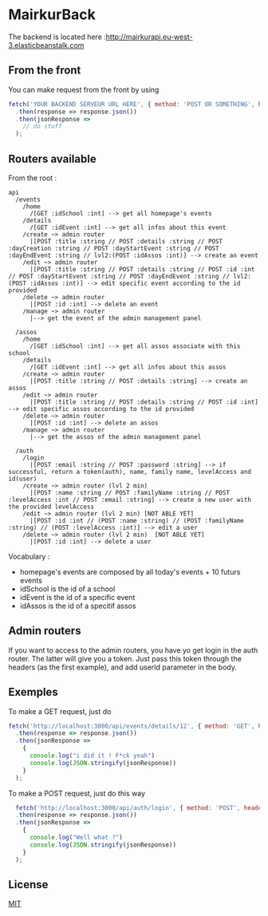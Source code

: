 # MairkurBack

The backend is located here :http://mairkurapi.eu-west-3.elasticbeanstalk.com

## From the front
You can make request from the front by using

``` js
fetch('YOUR BACKEND SERVEUR URL HERE', { method: 'POST OR SOMETHING', headers: {'Content-Type': 'application/json', 'Accept': 'application/json', 'token' :'Bearer current_token'}, body: JSON.stringify({ email: "johncena@gmail.com", password: "i love Chuck Noris" }) })
  .then(response => response.json())
  .then(jsonResponse =>
    // do stuff
  );
```

## Routers available

From the root :
```
api
  /events
    /home
      /[GET :idSchool :int] --> get all homepage's events
    /details
      /[GET :idEvent :int] --> get all infos about this event
    /create ~> admin router
      |[POST :title :string // POST :details :string // POST :dayCreation :string // POST :dayStartEvent :string // POST :dayEndEvent :string // lvl2:(POST :idAssos :int)] --> create an event
    /edit ~> admin router
      |[POST :title :string // POST :details :string // POST :id :int // POST :dayStartEvent :string // POST :dayEndEvent :string // lvl2:(POST :idAssos :int)] --> edit specific event according to the id provided
    /delete ~> admin router
      |[POST :id :int] --> delete an event
    /manage ~> admin router
      |--> get the event of the admin management panel

  /assos
    /home
      /[GET :idSchool :int] --> get all assos associate with this school
    /details
      /[GET :idEvent :int] --> get all infos about this assos
    /create ~> admin router
      |[POST :title :string // POST :details :string] --> create an assos
    /edit ~> admin router
      |[POST :title :string // POST :details :string // POST :id :int] --> edit specific assos according to the id provided
    /delete ~> admin router
      |[POST :id :int] --> delete an assos
    /manage ~> admin router
      |--> get the assos of the admin management panel
      
  /auth
    /login 
      |[POST :email :string // POST :password :string] --> if successful, return a token(auth), name, family name, levelAccess and id(user)
    /create ~> admin router (lvl 2 min)
      |[POST :name :string // POST :familyName :string // POST :levelAccess :int // POST :email :string] --> create a new user with the provided levelAccess
    /edit ~> admin router (lvl 2 min) [NOT ABLE YET]
      |[POST :id :int // (POST :name :string) // (POST :familyName :string) // (POST :levelAccess :int)] --> edit a user
    /delete ~> admin router (lvl 2 min)  [NOT ABLE YET]
      |[POST :id :int] --> delete a user

```

Vocabulary :
- homepage's events are composed by all today's events + 10 futurs events
- idSchool is the id of a school
- idEvent is the id of a specific event
- idAssos is the id of a specitif assos

## Admin routers
If you want to access to the admin routers, you have yo get login in the auth router.
The latter will give you a token. Just pass this token through the headers (as the first example), and add userId parameter in the body.


## Exemples
To make a GET request, just do
``` js
fetch('http://localhost:3000/api/events/details/12', { method: 'GET', headers: {'Content-Type': 'application/json', 'Accept': 'application/json'} })
  .then(response => response.json())
  .then(jsonResponse =>
    {
      console.log("i did it ! F*ck yeah")
      console.log(JSON.stringify(jsonResponse))
    }
  );
```

To make a POST request, just do this way
``` js
  fetch('http://localhost:3000/api/auth/login', { method: 'POST', headers: {'Content-Type': 'application/json', 'Accept': 'application/json', 'variable' :"Kubrick wasn't that good"}, body: JSON.stringify({ email: "michael.bay65@yahoo.com", password: "iSecrEtly_l@v€KuBrick.<3" }) })
  .then(response => response.json())
  .then(jsonResponse =>
    {
      console.log("Well what ?")
      console.log(JSON.stringify(jsonResponse))
    }
  );
```

## License
[MIT](https://www.google.com/search?client=firefox-b-d&q=there+is+no+license)
